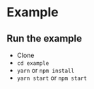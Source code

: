 # Example

## Run the example

* Clone
* `cd example`
* `yarn` or `npm install`
* `yarn start` or `npm start`